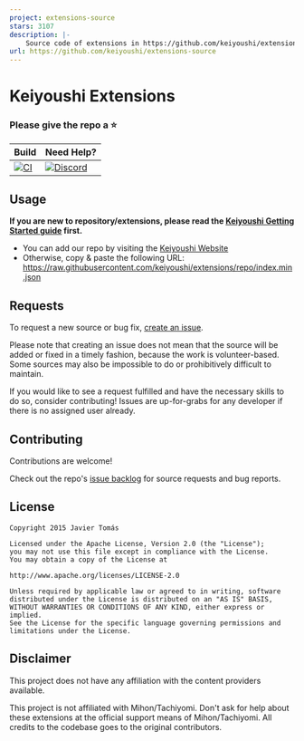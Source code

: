 ```yaml
---
project: extensions-source
stars: 3107
description: |-
    Source code of extensions in https://github.com/keiyoushi/extensions
url: https://github.com/keiyoushi/extensions-source
---
```


# Keiyoushi Extensions

### Please give the repo a :star:

| Build                                                                                                                                                                               | Need Help?                                                                                                                                              |
|-------------------------------------------------------------------------------------------------------------------------------------------------------------------------------------|-------------------------------------------------------------------------------------------------------------------------------------------------------------|
| [![CI](https://github.com/keiyoushi/extensions-source/actions/workflows/build_push.yml/badge.svg)](https://github.com/keiyoushi/extensions-source/actions/workflows/build_push.yml) | [![Discord](https://img.shields.io/discord/1193460528052453448.svg?label=discord&labelColor=7289da&color=2c2f33&style=flat)](https://discord.gg/3FbCpdKbdY) |

## Usage
**If you are new to repository/extensions, please read the [Keiyoushi Getting Started guide](https://keiyoushi.github.io/docs/guides/getting-started#adding-the-extension-repo) first.**

* You can add our repo by visiting the [Keiyoushi Website](https://keiyoushi.github.io/add-repo)
* Otherwise, copy & paste the following URL: https://raw.githubusercontent.com/keiyoushi/extensions/repo/index.min.json

## Requests

To request a new source or bug fix, [create an issue](https://github.com/keiyoushi/extensions-source/issues/new/choose).

Please note that creating an issue does not mean that the source will be added or fixed in a timely
fashion, because the work is volunteer-based. Some sources may also be impossible to do or prohibitively
difficult to maintain.

If you would like to see a request fulfilled and have the necessary skills to do so, consider contributing!
Issues are up-for-grabs for any developer if there is no assigned user already.

## Contributing

Contributions are welcome!

Check out the repo's [issue backlog](https://github.com/keiyoushi/extensions-source/issues) for source requests and bug reports.

## License

    Copyright 2015 Javier Tomás

    Licensed under the Apache License, Version 2.0 (the "License");
    you may not use this file except in compliance with the License.
    You may obtain a copy of the License at

    http://www.apache.org/licenses/LICENSE-2.0

    Unless required by applicable law or agreed to in writing, software
    distributed under the License is distributed on an "AS IS" BASIS,
    WITHOUT WARRANTIES OR CONDITIONS OF ANY KIND, either express or implied.
    See the License for the specific language governing permissions and
    limitations under the License.

## Disclaimer

This project does not have any affiliation with the content providers available.

This project is not affiliated with Mihon/Tachiyomi. Don't ask for help about these extensions at the
official support means of Mihon/Tachiyomi. All credits to the codebase goes to the original contributors.

